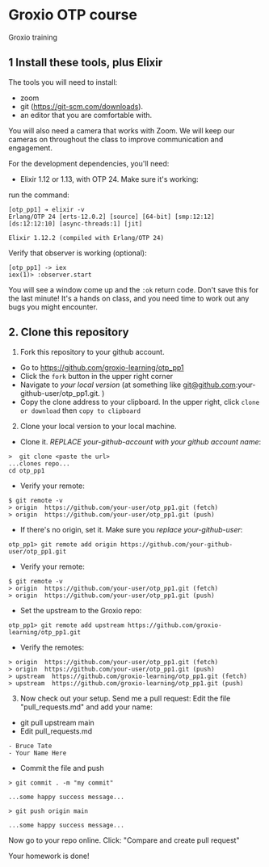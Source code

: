 # Groxio OTP course
Groxio training

## 1 Install these tools, plus Elixir

The tools you will need to install: 

- zoom 
- git (https://git-scm.com/downloads). 
- an editor that you are comfortable with. 

You will also need a camera that works with Zoom. We will keep our cameras on throughout the class to improve communication and engagement. 

For the development dependencies, you'll need: 

- Elixir 1.12 or 1.13, with OTP 24. Make sure it's working: 

run the command: 

```
[otp_pp1] ➔ elixir -v
Erlang/OTP 24 [erts-12.0.2] [source] [64-bit] [smp:12:12] [ds:12:12:10] [async-threads:1] [jit]

Elixir 1.12.2 (compiled with Erlang/OTP 24)
```

Verify that observer is working (optional):

```
[otp_pp1] -> iex
iex(1)> :observer.start
```

You will see a window come up and the `:ok` return code. Don't save this for the last minute! It's a hands on class, and you need time to work out any bugs you might encounter. 


## 2. Clone this repository

1. Fork this repository to your github account. 

- Go to https://github.com/groxio-learning/otp_pp1
- Click the `fork` button in the upper right corner
- Navigate to *your local version* (at something like git@github.com:your-github-user/otp_pp1.git. )
- Copy the clone address to your clipboard. In the upper right, click `clone or download` then `copy to clipboard`

2. Clone your local version to your local machine. 

- Clone it. *REPLACE your-github-account with your github account name*:  

```
>  git clone <paste the url>
...clones repo...
cd otp_pp1
```

- Verify your remote: 

```
$ git remote -v
> origin  https://github.com/your-user/otp_pp1.git (fetch)
> origin  https://github.com/your-user/otp_pp1.git (push)
```

- If there's no origin, set it. Make sure you *replace your-github-user*:

```
otp_pp1> git remote add origin https://github.com/your-github-user/otp_pp1.git
```

- Verify your remote: 

```
$ git remote -v
> origin  https://github.com/your-user/otp_pp1.git (fetch)
> origin  https://github.com/your-user/otp_pp1.git (push)
```

- Set the upstream to the Groxio repo:

```
otp_pp1> git remote add upstream https://github.com/groxio-learning/otp_pp1.git
```

- Verify the remotes: 

```
> origin  https://github.com/your-user/otp_pp1.git (fetch)
> origin  https://github.com/your-user/otp_pp1.git (push)
> upstream  https://github.com/groxio-learning/otp_pp1.git (fetch)
> upstream  https://github.com/groxio-learning/otp_pp1.git (push)
```

3. Now check out your setup. Send me a pull request: Edit the file "pull_requests.md" and add your name: 

- git pull upstream main
- Edit pull_requests.md

```
- Bruce Tate
- Your Name Here
```

- Commit the file and push

```
> git commit . -m "my commit"

...some happy success message...

> git push origin main

...some happy success message...
```

Now go to your repo online. Click: "Compare and create pull request" 

Your homework is done!
